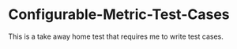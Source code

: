 # Configurable-Metric-Test-Cases
This is a take away home test that requires me to write test cases.
